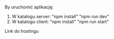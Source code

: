 By uruchomić aplikację:

1. W katalogu server: "npm install" "npm run dev"
2. W katalogu client: "npm install" "npm run start"

Link do hostingu
